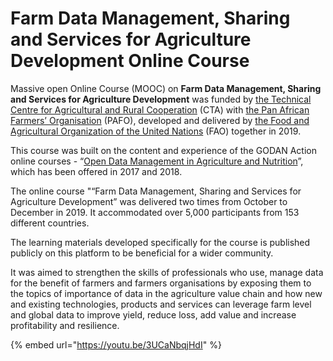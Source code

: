# Farm Data Management, Sharing and Services for Agriculture Development Online Course

Massive open Online Course \(MOOC\) on **Farm Data Management, Sharing and Services for Agriculture Development** was funded by [the Technical Centre for Agricultural and Rural Cooperation](https://www.cta.int/en) \(CTA\) with [the Pan African Farmers’ Organisation](http://pafo-africa.org/) \(PAFO\), developed and delivered by [the Food and Agricultural Organization of the United Nations](http://www.fao.org/home/en/) \(FAO\) together in 2019. 

This course was built on the content and experience of the GODAN Action online courses - “[Open Data Management in Agriculture and Nutrition](https://aims.gitbook.io/open-data-mooc/)”, which has been offered in 2017 and 2018.

The online course "“Farm Data Management, Sharing and Services for Agriculture Development” was delivered two times from October to December in 2019. It accommodated over 5,000 participants from 153 different countries. 

The learning materials developed specifically for the course is published publicly on this platform to be beneficial for a wider community.

It was aimed to strengthen the skills of professionals who use, manage data for the benefit of farmers and farmers organisations by exposing them to the topics of importance of data in the agriculture value chain and how new and existing technologies, products and services can leverage farm level and global data to improve yield, reduce loss, add value and increase profitability and resilience. 

{% embed url="https://youtu.be/3UCaNbqjHdI" %}





